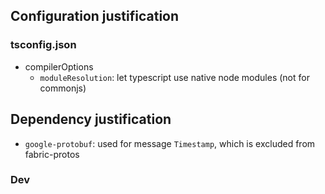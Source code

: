 


## Configuration justification
### tsconfig.json
- compilerOptions
  - `moduleResolution`: let typescript use native node modules (not for commonjs)

## Dependency justification
- `google-protobuf`: used for message `Timestamp`, which is excluded from fabric-protos
### Dev
 